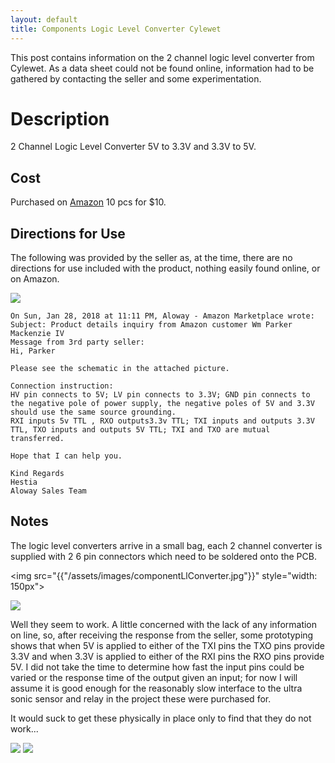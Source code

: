 ```yaml
---
layout: default
title: Components Logic Level Converter Cylewet
---
```


This post contains information on the 2 channel logic level converter from Cylewet. As a data sheet could not be found online, information had to be gathered by contacting the seller and some experimentation. 

# Description
2 Channel Logic Level Converter 5V to 3.3V and 3.3V to 5V.

## Cost
Purchased on [Amazon](https://www.amazon.com/Cylewet-Channel-Converter-Arduino-CYT1070/dp/B073D4DJDC) 10 pcs for $10. 

## Directions for Use
The following was provided by the seller as, at the time, there are no directions for use included with the product, nothing easily found online, or on Amazon. 

![]({{"/assets/images/componentLogicLevelConvertCylewetDiagram.png"}})

```
On Sun, Jan 28, 2018 at 11:11 PM, Aloway - Amazon Marketplace wrote:
Subject: Product details inquiry from Amazon customer Wm Parker Mackenzie IV
Message from 3rd party seller:
Hi, Parker

Please see the schematic in the attached picture.

Connection instruction:
HV pin connects to 5V; LV pin connects to 3.3V; GND pin connects to the negative pole of power supply, the negative poles of 5V and 3.3V should use the same source grounding.
RXI inputs 5v TTL , RXO outputs3.3v TTL; TXI inputs and outputs 3.3V TTL, TXO inputs and outputs 5V TTL; TXI and TXO are mutual transferred.

Hope that I can help you.

Kind Regards
Hestia
Aloway Sales Team
```
## Notes
The logic level converters arrive in a small bag, each 2 channel converter is supplied with 2 6 pin connectors which need to be soldered onto the PCB. 

<img src="{{"/assets/images/componentLlConverter.jpg"}}" style="width: 150px">

![]({{"/assets/images/componentLlConverterSoldering.jpg"}})

Well they seem to work. A little concerned with the lack of any information on line, so, after receiving the response from the seller, some prototyping shows that when 5V is applied to either of the TXI pins the TXO pins provide 3.3V and when 3.3V is applied to either of the RXI pins the RXO pins provide 5V. I did not take the time to determine how fast the input pins could be varied or the response time of the output given an input; for now I will assume it is good enough for the reasonably slow interface to the ultra sonic sensor and relay in the project these were purchased for.  

It would suck to get these physically in place only to find that they do not work...

![]({{"/assets/images/breadBoard1.jpg"}})
![]({{"/assets/images/breadBoardTest.jpg"}})